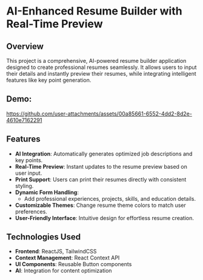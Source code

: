 # AI-Enhanced Resume Builder with Real-Time Preview

## Overview
This project is a comprehensive, AI-powered resume builder application designed to create professional resumes seamlessly. It allows users to input their details and instantly preview their resumes, while integrating intelligent features like key point generation.

## Demo:

https://github.com/user-attachments/assets/00a85661-6552-4dd2-8d2e-4610e7162291

## Features
- **AI Integration**: Automatically generates optimized job descriptions and key points.
- **Real-Time Preview**: Instant updates to the resume preview based on user input.
- **Print Support**: Users can print their resumes directly with consistent styling.
- **Dynamic Form Handling**:
  - Add professional experiences, projects, skills, and education details.
- **Customizable Themes**: Change resume theme colors to match user preferences.
- **User-Friendly Interface**: Intuitive design for effortless resume creation.
  
## Technologies Used
- **Frontend**: ReactJS, TailwindCSS
- **Context Management**: React Context API
- **UI Components**: Reusable Button components
- **AI**: Integration for content optimization
